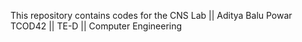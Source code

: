 This repository contains codes for the CNS Lab ||
Aditya Balu Powar TCOD42 ||
TE-D  ||   Computer Engineering
